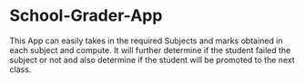 # School-Grader-App
This App can easily takes in the required Subjects and marks obtained in each subject and compute. It will further determine if  the student failed the subject or not and also determine if the student will be promoted to the next class.
